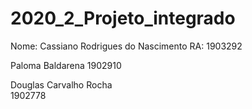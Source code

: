 # 2020_2_Projeto_integrado


Nome: Cassiano Rodrigues do Nascimento
RA: 1903292

Paloma Baldarena  1902910

Douglas Carvalho Rocha  
1902778


